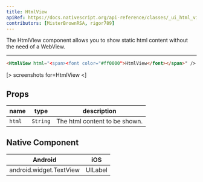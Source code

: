 ```yaml
---
title: HtmlView
apiRef: https://docs.nativescript.org/api-reference/classes/_ui_html_view_.htmlview
contributors: [MisterBrownRSA, rigor789]
---
```


The HtmlView component allows you to show static html content without the need of a WebView.

---

```html
<HtmlView html="<span><font color="#ff0000">HtmlView</font></span>" />
```

[> screenshots for=HtmlView <]

## Props

| name | type | description |
|------|------|-------------|
| `html` | `String` | The html content to be shown.

## Native Component

| Android | iOS |
|---------|-----|
| android.widget.TextView | UILabel